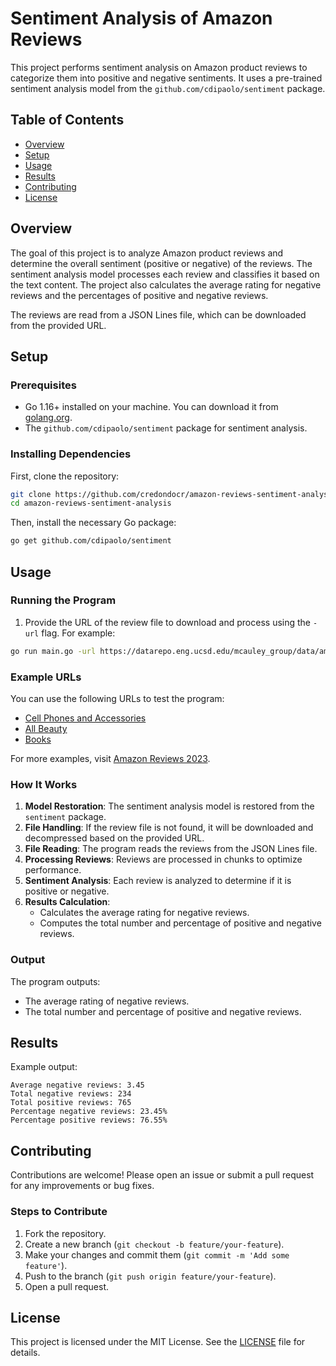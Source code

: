 
# Sentiment Analysis of Amazon Reviews

This project performs sentiment analysis on Amazon product reviews to categorize them into positive and negative sentiments. It uses a pre-trained sentiment analysis model from the `github.com/cdipaolo/sentiment` package.

## Table of Contents

- [Overview](#overview)
- [Setup](#setup)
- [Usage](#usage)
- [Results](#results)
- [Contributing](#contributing)
- [License](#license)

## Overview

The goal of this project is to analyze Amazon product reviews and determine the overall sentiment (positive or negative) of the reviews. The sentiment analysis model processes each review and classifies it based on the text content. The project also calculates the average rating for negative reviews and the percentages of positive and negative reviews.

The reviews are read from a JSON Lines file, which can be downloaded from the provided URL.

## Setup

### Prerequisites

- Go 1.16+ installed on your machine. You can download it from [golang.org](https://golang.org/dl/).
- The `github.com/cdipaolo/sentiment` package for sentiment analysis.

### Installing Dependencies

First, clone the repository:

```sh
git clone https://github.com/credondocr/amazon-reviews-sentiment-analysis.git
cd amazon-reviews-sentiment-analysis
```

Then, install the necessary Go package:

```sh
go get github.com/cdipaolo/sentiment
```

## Usage

### Running the Program

1. Provide the URL of the review file to download and process using the `-url` flag. For example:

```sh
go run main.go -url https://datarepo.eng.ucsd.edu/mcauley_group/data/amazon_2023/raw/review_categories/All_Beauty.jsonl.gz
```

### Example URLs

You can use the following URLs to test the program:

- [Cell Phones and Accessories](https://datarepo.eng.ucsd.edu/mcauley_group/data/amazon_2023/raw/review_categories/Cell_Phones_and_Accessories.jsonl.gz)
- [All Beauty](https://datarepo.eng.ucsd.edu/mcauley_group/data/amazon_2023/raw/review_categories/All_Beauty.jsonl.gz)
- [Books](https://datarepo.eng.ucsd.edu/mcauley_group/data/amazon_2023/raw/review_categories/Books.jsonl.gz)

For more examples, visit [Amazon Reviews 2023](https://amazon-reviews-2023.github.io/).

### How It Works

1. **Model Restoration**: The sentiment analysis model is restored from the `sentiment` package.
2. **File Handling**: If the review file is not found, it will be downloaded and decompressed based on the provided URL.
3. **File Reading**: The program reads the reviews from the JSON Lines file.
4. **Processing Reviews**: Reviews are processed in chunks to optimize performance.
5. **Sentiment Analysis**: Each review is analyzed to determine if it is positive or negative.
6. **Results Calculation**:
   - Calculates the average rating for negative reviews.
   - Computes the total number and percentage of positive and negative reviews.

### Output

The program outputs:
- The average rating of negative reviews.
- The total number and percentage of positive and negative reviews.

## Results

Example output:

```
Average negative reviews: 3.45
Total negative reviews: 234
Total positive reviews: 765
Percentage negative reviews: 23.45%
Percentage positive reviews: 76.55%
```

## Contributing

Contributions are welcome! Please open an issue or submit a pull request for any improvements or bug fixes.

### Steps to Contribute

1. Fork the repository.
2. Create a new branch (`git checkout -b feature/your-feature`).
3. Make your changes and commit them (`git commit -m 'Add some feature'`).
4. Push to the branch (`git push origin feature/your-feature`).
5. Open a pull request.

## License

This project is licensed under the MIT License. See the [LICENSE](LICENSE) file for details.
